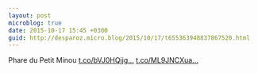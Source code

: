 ```yaml
---
layout: post
microblog: true
date: 2015-10-17 15:45 +0300
guid: http://desparoz.micro.blog/2015/10/17/t655363948837867520.html
---
```

Phare du Petit Minou [t.co/bVJ0HQjjg...](http://t.co/bVJ0HQjjgz) [t.co/ML9JNCXua...](http://t.co/ML9JNCXuaW)

